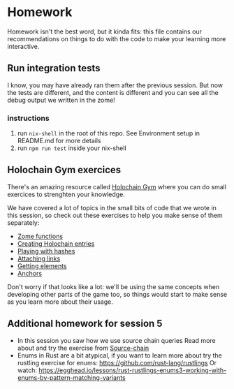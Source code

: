 # Homework

Homework isn't the best word, but it kinda fits: this file contains our recommendations on things to do with the code to make your learning more interactive.

## Run integration tests

I know, you may have already ran them after the previous session. But now the tests are different, and the content is different and you can see all the debug output we written in the zome!

### instructions

1. run `nix-shell` in the root of this repo. See Environment setup in README.md for more details
2. run `npm run test` inside your nix-shell

## Holochain Gym exercices

There's an amazing resource called [Holochain Gym](https://holochain-gym.github.io/) where you can do small exercices to strenghten your knowledge.

We have covered a lot of topics in the small bits of code that we wrote in this session, so check out these exercises to help you make sense of them separately:
- [Zome functions](https://holochain-gym.github.io/developers/basic/zome-functions/)
- [Creating Holochain entries](https://holochain-gym.github.io/developers/basic/entries/)
- [Playing with hashes](https://holochain-gym.github.io/developers/basic/hashes/)
- [Attaching links](https://holochain-gym.github.io/developers/basic/links/)
- [Getting elements](https://holochain-gym.github.io/developers/basic/elements/#demo)
- [Anchors](https://holochain-gym.github.io/developers/intermediate/anchors/)

Don't worry if that looks like a lot: we'll be using the same concepts when developing other parts of the game too, so things would start to make sense as you learn more about their usage.

## Additional homework for session 5
- In this session you saw how we use source chain queries
Read more about and try the exercise from [Source-chain](https://holochain-gym.github.io/developers/basic/source-chain/)
- Enums in Rust are a bit atypical, if you want to learn more about try the rustling exercise for enums: https://github.com/rust-lang/rustlings
Or watch: https://egghead.io/lessons/rust-rustlings-enums3-working-with-enums-by-pattern-matching-variants